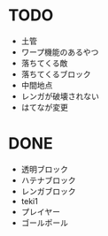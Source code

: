 # TODO
- 土管
- ワープ機能のあるやつ
- 落ちてくる敵
- 落ちてくるブロック
- 中間地点
- レンガが破壊されない
- はてなが変更

# DONE
- 透明ブロック
- ハテナブロック　
- レンガブロック 
- teki1
- プレイヤー
- ゴールポール

